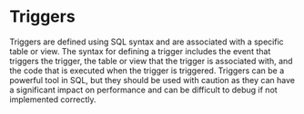 # Triggers

Triggers are defined using SQL syntax and are associated with a specific table or view. The syntax for defining a trigger includes the event that 
triggers the trigger, the table or view that the trigger is associated with, and the code that is executed when the trigger is triggered.
Triggers can be a powerful tool in SQL, but they should be used with caution as they can have a significant impact on performance and can be difficult 
to debug if not implemented correctly.
